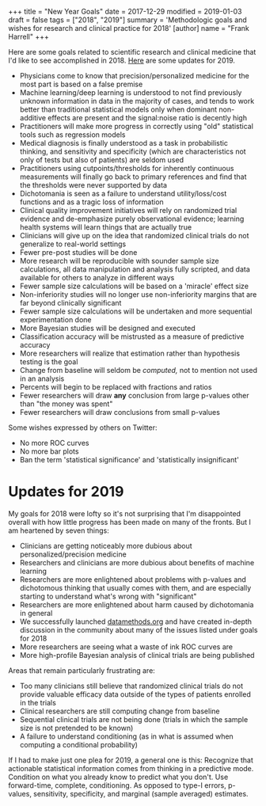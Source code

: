 +++
title = "New Year Goals"
date = 2017-12-29
modified = 2019-01-03
draft = false
tags = ["2018", "2019"]
summary = 'Methodologic goals and wishes for research and clinical practice for 2018'
[author]
	name = "Frank Harrell"
+++

Here are some goals related to scientific research and clinical medicine that I'd like to see accomplished in 2018.  [Here](#u2019) are some updates for 2019.

*   Physicians come to know that precision/personalized medicine for the most part is based on a false premise
*   Machine learning/deep learning is understood to not find previously
    unknown information in data in the majority of cases, and tends to
    work better than traditional statistical models only when dominant
    non-additive effects are present and the signal:noise ratio is
    decently high
*   Practitioners will make more progress in correctly using "old"
    statistical tools such as regression models
*   Medical diagnosis is finally understood as a task in probabilistic
    thinking, and sensitivity and specificity (which are characteristics
    not only of tests but also of patients) are seldom used
*   Practitioners using cutpoints/thresholds for inherently continuous
    measurements will finally go back to primary references and find
    that the thresholds were never supported by data
*   Dichotomania is seen as a failure to understand utility/loss/cost
    functions and as a tragic loss of information
*   Clinical quality improvement initiatives will rely on randomized
    trial evidence and de-emphasize purely observational evidence;
    learning health systems will learn things that are actually true
*   Clinicians will give up on the idea that randomized clinical trials
    do not generalize to real-world settings
*   Fewer pre-post studies will be done
*   More research will be reproducible with sounder sample size
    calculations, all data manipulation and analysis fully scripted, and
    data available for others to analyze in different ways
*   Fewer sample size calculations will be based on a 'miracle' effect
    size
*   Non-inferiority studies will no longer use non-inferiority margins
    that are far beyond clinically significant
*   Fewer sample size calculations will be undertaken and more
    sequential experimentation done
*   More Bayesian studies will be designed and executed
*   Classification accuracy will be mistrusted as a measure of
    predictive accuracy
*   More researchers will realize that estimation rather than hypothesis
    testing is the goal
*   Change from baseline will seldom be *computed,* not to mention not
    used in an analysis
*   Percents will begin to be replaced with fractions and ratios
*   Fewer researchers will draw **any** conclusion from large p-values
    other than "the money was spent"
*   Fewer researchers will draw conclusions from small p-values

Some wishes expressed by others on Twitter:

*   No more ROC curves
*   No more bar plots
*   Ban the term 'statistical significance' and 'statistically
    insignificant'

# Updates for 2019
<a class="anchor" id="u2019"></a>
My goals for 2018 were lofty so it's not surprising that I'm disappointed overall with how little progress has been made on many of the fronts.  But I am heartened by seven things:

*   Clinicians are getting noticeably more dubious about personalized/precision medicine
*   Researchers and clinicians are more dubious about benefits of machine learning
*   Researchers are more enlightened about problems with p-values and dichotomous thinking that usually comes with them, and are especially starting to understand what's wrong with "significant"
*   Researchers are more enlightened about harm caused by dichotomania in general
*   We successfully launched [datamethods.org](http://datamethods.org) and have created in-depth discussion in the community about many of the issues listed under goals for 2018
*   More researchers are seeing what a waste of ink ROC curves are
*   More high-profile Bayesian analysis of clinical trials are being published

Areas that remain particularly frustrating are:

*   Too many clinicians still believe that randomized clinical trials do not provide valuable efficacy data outside of the types of patients enrolled in the trials
*   Clinical researchers are still computing change from baseline
*   Sequential clinical trials are not being done (trials in which the sample size is not pretended to be known)
*   A failure to understand conditioning (as in what is assumed when computing a conditional probability)

If I had to make just one plea for 2019, a general one is this: Recognize that actionable statistical information comes from thinking in a predictive mode.  Condition on what you already know to predict what you don't.  Use forward-time, complete, conditioning.  As opposed to type-I errors, p-values, sensitivity, specificity, and marginal (sample averaged) estimates.

